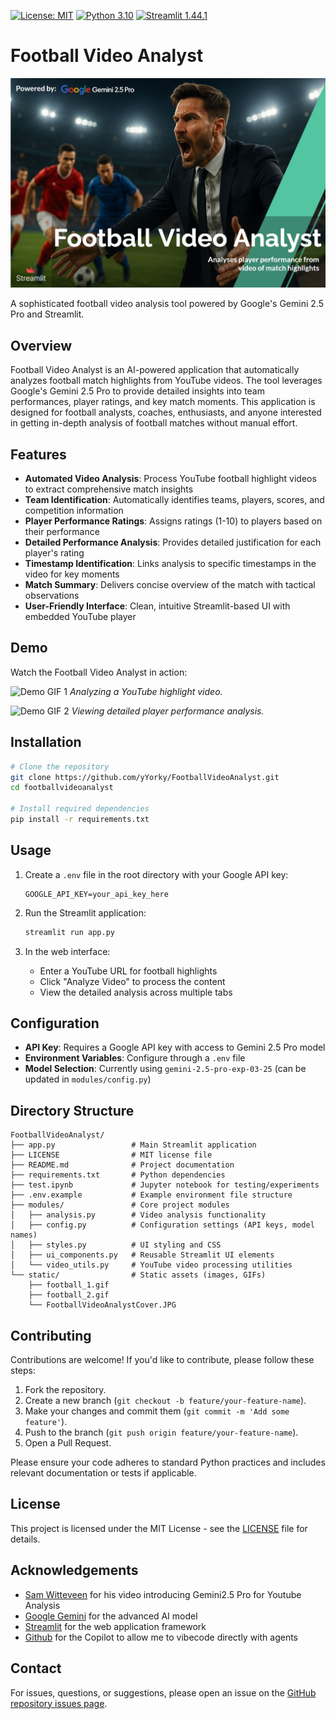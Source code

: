 [![License: MIT](https://img.shields.io/badge/License-MIT-yellow.svg)](https://opensource.org/licenses/MIT)
[![Python 3.10](https://img.shields.io/badge/Python-3.10-blue.svg)](https://www.python.org/downloads/release/python-3100/)
[![Streamlit 1.44.1](https://img.shields.io/badge/Streamlit-1.44.1-ff69b4.svg)](https://streamlit.io/)

# Football Video Analyst

![Project Banner](https://raw.githubusercontent.com/yYorky/FootballVideoAnalyst/refs/heads/main/static/FootballVideoAnalystCover.JPG)

A sophisticated football video analysis tool powered by Google's Gemini 2.5 Pro and Streamlit.

## Overview

Football Video Analyst is an AI-powered application that automatically analyzes football match highlights from YouTube videos. The tool leverages Google's Gemini 2.5 Pro to provide detailed insights into team performances, player ratings, and key match moments. This application is designed for football analysts, coaches, enthusiasts, and anyone interested in getting in-depth analysis of football matches without manual effort.

## Features

- **Automated Video Analysis**: Process YouTube football highlight videos to extract comprehensive match insights
- **Team Identification**: Automatically identifies teams, players, scores, and competition information 
- **Player Performance Ratings**: Assigns ratings (1-10) to players based on their performance
- **Detailed Performance Analysis**: Provides detailed justification for each player's rating
- **Timestamp Identification**: Links analysis to specific timestamps in the video for key moments
- **Match Summary**: Delivers concise overview of the match with tactical observations
- **User-Friendly Interface**: Clean, intuitive Streamlit-based UI with embedded YouTube player

## Demo

Watch the Football Video Analyst in action:

![Demo GIF 1](https://github.com/yYorky/FootballVideoAnalyst/blob/main/static/football_1.gif?raw=true)
*Analyzing a YouTube highlight video.*

![Demo GIF 2](https://github.com/yYorky/FootballVideoAnalyst/blob/main/static/football_2.gif?raw=true)
*Viewing detailed player performance analysis.*

## Installation

```bash
# Clone the repository
git clone https://github.com/yYorky/FootballVideoAnalyst.git
cd footballvideoanalyst

# Install required dependencies
pip install -r requirements.txt
```

## Usage

1. Create a `.env` file in the root directory with your Google API key:
   ```
   GOOGLE_API_KEY=your_api_key_here
   ```

2. Run the Streamlit application:
   ```bash
   streamlit run app.py
   ```

3. In the web interface:
   - Enter a YouTube URL for football highlights
   - Click "Analyze Video" to process the content
   - View the detailed analysis across multiple tabs

## Configuration

- **API Key**: Requires a Google API key with access to Gemini 2.5 Pro model
- **Environment Variables**: Configure through a `.env` file
- **Model Selection**: Currently using `gemini-2.5-pro-exp-03-25` (can be updated in `modules/config.py`)

## Directory Structure

```
FootballVideoAnalyst/
├── app.py                 # Main Streamlit application
├── LICENSE                # MIT license file
├── README.md              # Project documentation
├── requirements.txt       # Python dependencies
├── test.ipynb             # Jupyter notebook for testing/experiments
├── .env.example           # Example environment file structure
├── modules/               # Core project modules
│   ├── analysis.py        # Video analysis functionality
│   ├── config.py          # Configuration settings (API keys, model names)
│   ├── styles.py          # UI styling and CSS
│   ├── ui_components.py   # Reusable Streamlit UI elements
│   └── video_utils.py     # YouTube video processing utilities
└── static/                # Static assets (images, GIFs)
    ├── football_1.gif
    ├── football_2.gif
    └── FootballVideoAnalystCover.JPG
```

## Contributing

Contributions are welcome! If you'd like to contribute, please follow these steps:

1.  Fork the repository.
2.  Create a new branch (`git checkout -b feature/your-feature-name`).
3.  Make your changes and commit them (`git commit -m 'Add some feature'`).
4.  Push to the branch (`git push origin feature/your-feature-name`).
5.  Open a Pull Request.

Please ensure your code adheres to standard Python practices and includes relevant documentation or tests if applicable.

## License

This project is licensed under the MIT License - see the [LICENSE](LICENSE) file for details.

## Acknowledgements

- [Sam Witteveen](https://www.youtube.com/watch?v=pFpxpAMqSmU) for his video introducing Gemini2.5 Pro for Youtube Analysis
- [Google Gemini](https://ai.google.dev/) for the advanced AI model
- [Streamlit](https://streamlit.io/) for the web application framework
- [Github](https://github.com/) for the Copilot to allow me to vibecode directly with agents

## Contact

For issues, questions, or suggestions, please open an issue on the [GitHub repository issues page](https://github.com/yYorky/FootballVideoAnalyst/issues).


